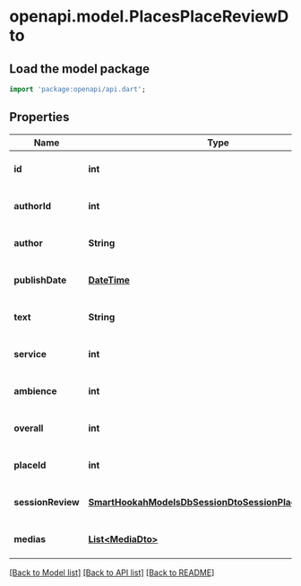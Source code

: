 # openapi.model.PlacesPlaceReviewDto

## Load the model package
```dart
import 'package:openapi/api.dart';
```

## Properties
Name | Type | Description | Notes
------------ | ------------- | ------------- | -------------
**id** | **int** |  | [optional] [default to null]
**authorId** | **int** |  | [optional] [default to null]
**author** | **String** |  | [optional] [default to null]
**publishDate** | [**DateTime**](DateTime.md) |  | [optional] [default to null]
**text** | **String** |  | [optional] [default to null]
**service** | **int** |  | [optional] [default to null]
**ambience** | **int** |  | [optional] [default to null]
**overall** | **int** |  | [optional] [default to null]
**placeId** | **int** |  | [optional] [default to null]
**sessionReview** | [**SmartHookahModelsDbSessionDtoSessionPlaceReviewDto**](SmartHookahModelsDbSessionDtoSessionPlaceReviewDto.md) |  | [optional] [default to null]
**medias** | [**List&lt;MediaDto&gt;**](MediaDto.md) |  | [optional] [default to []]

[[Back to Model list]](../README.md#documentation-for-models) [[Back to API list]](../README.md#documentation-for-api-endpoints) [[Back to README]](../README.md)


